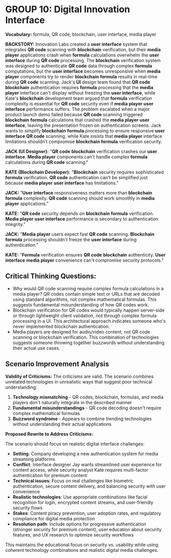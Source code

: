 # GROUP 10: Digital Innovation Interface

**Vocabulary:** formula, QR code, blockchain, user interface, media player


**BACKSTORY:** Innovation Labs created a **user interface** system that integrates **QR code** scanning with **blockchain** verification, but their **media player** applications crash when **formula** calculations overwhelm the **user interface** during **QR code** processing. The **blockchain** verification system was designed to authenticate **QR code** data through complex **formula** computations, but the **user interface** becomes unresponsive when **media player** components try to render **blockchain** **formula** results in real-time during **QR code** scanning. Jack's **UI** design team found that **QR code** **blockchain** authentication requires **formula** processing that the **media player** interface can't display without freezing the **user interface**, while Kate's **blockchain** development team argued that **formula** verification complexity is essential for **QR code** security even if **media player** **user interface** performance suffers. The problem escalated when a major product launch demo failed because **QR code** scanning triggered **blockchain** **formula** calculations that crashed the **media player** **user interface**, leaving the presentation frozen on authentication screens. Jack wants to simplify **blockchain** **formula** processing to ensure responsive **user interface** **QR code** scanning, while Kate insists that **media player** interface limitations shouldn't compromise **blockchain** **formula** verification security.

**JACK (UI Designer):** "**QR code** **blockchain** verification crashes our **user interface**. **Media player** components can't handle complex **formula** calculations during **QR code** scanning."

**KATE (Blockchain Developer):** "**Blockchain** security requires sophisticated **formula** verification. **QR code** authentication can't be simplified just because **media player** **user interface** has limitations."

**JACK:** "**User interface** responsiveness matters more than **blockchain** **formula** complexity. **QR code** scanning should work smoothly in **media player** applications."

**KATE:** "**QR code** security depends on **blockchain** **formula** verification. **Media player** **user interface** performance is secondary to authentication integrity."

**JACK:** "**Media player** users expect fast **QR code** scanning. **Blockchain** **formula** processing shouldn't freeze the **user interface** during authentication."

**KATE:** "**Formula** verification ensures **QR code** **blockchain** authenticity. **User interface** **media player** convenience can't compromise security protocols."

## Critical Thinking Questions:
- Why would QR code scanning require complex formula calculations in a media player? QR codes contain simple text or URLs that are decoded using standard algorithms, not complex mathematical formulas. This suggests fundamental misunderstanding of how QR codes work.
- Blockchain verification for QR codes would typically happen server-side or through lightweight client validation, not through complex formula processing in a UI. This architectural approach indicates someone who's never implemented blockchain authentication.
- Media players are designed for audio/video content, not QR code scanning or blockchain verification. This combination of technologies suggests someone throwing together buzzwords without understanding their actual use cases.

## Scenario Improvement Analysis

**Validity of Criticisms:** The criticisms are valid. The scenario combines unrelated technologies in unrealistic ways that suggest poor technical understanding:

1. **Technology mismatching** - QR codes, blockchain, formulas, and media players don't naturally integrate in the described manner
2. **Fundamental misunderstandings** - QR code decoding doesn't require complex mathematical formulas
3. **Buzzword syndrome** - Appears to combine trending technologies without understanding their actual applications

**Proposed Rewrite to Address Criticisms:**

The scenario should focus on realistic digital interface challenges:

- **Setting**: Company developing a new authentication system for media streaming platforms
- **Conflict**: Interface designer Jay wants streamlined user experience for content access, while security analyst Kate requires multi-factor authentication for premium content
- **Technical issues**: Focus on real challenges like biometric authentication, secure content delivery, and balancing security with user convenience
- **Realistic technologies**: Use appropriate combinations like facial recognition for login, encrypted content streams, and user-friendly security flows
- **Stakes**: Content piracy prevention, user adoption rates, and regulatory compliance for digital media protection
- **Resolution path**: Include options for progressive authentication (stronger security for premium content), user education about security features, and UX research to optimize security workflows

This maintains the educational focus on security vs. usability while using coherent technology combinations and realistic digital media challenges.

